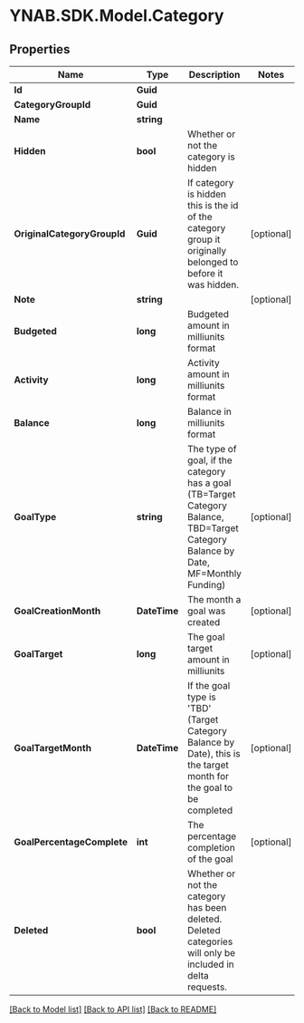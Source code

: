 # YNAB.SDK.Model.Category
## Properties

Name | Type | Description | Notes
------------ | ------------- | ------------- | -------------
**Id** | **Guid** |  | 
**CategoryGroupId** | **Guid** |  | 
**Name** | **string** |  | 
**Hidden** | **bool** | Whether or not the category is hidden | 
**OriginalCategoryGroupId** | **Guid** | If category is hidden this is the id of the category group it originally belonged to before it was hidden. | [optional] 
**Note** | **string** |  | [optional] 
**Budgeted** | **long** | Budgeted amount in milliunits format | 
**Activity** | **long** | Activity amount in milliunits format | 
**Balance** | **long** | Balance in milliunits format | 
**GoalType** | **string** | The type of goal, if the category has a goal (TB&#x3D;Target Category Balance, TBD&#x3D;Target Category Balance by Date, MF&#x3D;Monthly Funding) | [optional] 
**GoalCreationMonth** | **DateTime** | The month a goal was created | [optional] 
**GoalTarget** | **long** | The goal target amount in milliunits | [optional] 
**GoalTargetMonth** | **DateTime** | If the goal type is &#39;TBD&#39; (Target Category Balance by Date), this is the target month for the goal to be completed | [optional] 
**GoalPercentageComplete** | **int** | The percentage completion of the goal | [optional] 
**Deleted** | **bool** | Whether or not the category has been deleted.  Deleted categories will only be included in delta requests. | 

[[Back to Model list]](../README.md#documentation-for-models) [[Back to API list]](../README.md#documentation-for-api-endpoints) [[Back to README]](../README.md)

